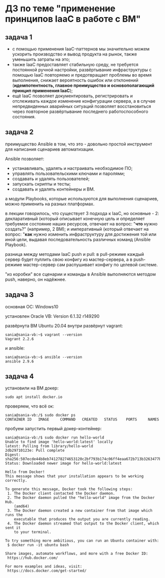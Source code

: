 # ДЗ по теме "применение принципов IaaC в работе с ВМ"

## задача 1

- с помощью применения IaaC-паттернов мы значительно можем ускорить производство и вывод продукта на рынок, также уменьшить затраты на это;
- также IaaC предоставляет стабильную среду, не требуется постоянной ручной настройки, развёртывание инфраструктуры с помощью IaaC повторяемо и предотвращает проблемы во время выполнения, снижает вероятность ошибок или отклонений (**идемпотентность, главное преимущество и основополагающий принцип применения IaaC**);
- ещё IaaC позволяет документировать, регистрировать и отслеживать каждое изменение конфигурации сервера, а в случае непредвиденных аварийных ситуаций позволяет восстановиться через повторное развёртывание последнего работоспособного состояния.


## задача 2

преимущество Ansible в том, что это - довольно простой инструмент для написания сценариев автоматизации. 
	
Ansible позволяет:
- устанавливать, удалять и настраивать необходимое ПО;
- управлять пользовательскими ключами и паролями;
- создавать и удалять пользователей;
- запускать скрипты и тесты;
- создавать и удалять контейнеры и ВМ.
	
а модули Playbooks, которые используются для выполнения сценариев, можно применить на разных платформах.
	
	
в лекции говорилось, что существует 3 подхода к IaaC, но основные - 2: декларативный (который описывает конечную цель и определяет требуемое состояние наших ресурсов, отвечает на вопрос: "**что** нужно создать?" (например, 2 ВМ); и императивный (который отвечает на вопрос: "**как** нужно изменить инфраструктуру для достижения той или иной цели, выдавая последовательность различных команд (Ansible Playbook).
	
разница между методами IaaC push и pull:
в pull-режиме каждый сервер будет пуллить свою конфигу из мастер-сервера, а в push-режиме мастер-сервер сам распушивает конфигу по целевой системе.

"из коробки" все сценарии и команды в Ansible выполняются методом push, наверно, он надёжнее.


## задача 3
основная ОС: Windows10
	
установлен Oracle VB:
Version 6.1.32 r149290
	
развёрнута ВМ Ubuntu 20.04
внутри развёрнут vagrant:
```
sania@sania-vb:~$ vagrant --version
Vagrant 2.2.6
```	

и ansible:
```
sania@sania-vb:~$ ansible --version
ansible 2.9.6
```


## задача 4
установили на ВМ докер:
```
sudo apt install docker.io
```

проверяем, что всё ок:
```
sania@sania-vb:/$ sudo docker ps
CONTAINER ID   IMAGE     COMMAND   CREATED   STATUS    PORTS     NAMES
```

пробуем запустить первый докер-контейнер:
```
sania@sania-vb:/$ sudo docker run hello-world
Unable to find image 'hello-world:latest' locally
latest: Pulling from library/hello-world
2db29710123e: Pull complete 
Digest: sha256:507ecde44b8eb741278274653120c2bf793b174c06ff4eaa672b713b3263477b
Status: Downloaded newer image for hello-world:latest

Hello from Docker!
This message shows that your installation appears to be working correctly.

To generate this message, Docker took the following steps:
 1. The Docker client contacted the Docker daemon.
 2. The Docker daemon pulled the "hello-world" image from the Docker Hub.
    (amd64)
 3. The Docker daemon created a new container from that image which runs the
    executable that produces the output you are currently reading.
 4. The Docker daemon streamed that output to the Docker client, which sent it
    to your terminal.

To try something more ambitious, you can run an Ubuntu container with:
 $ docker run -it ubuntu bash

Share images, automate workflows, and more with a free Docker ID:
 https://hub.docker.com/

For more examples and ideas, visit:
 https://docs.docker.com/get-started/
```
